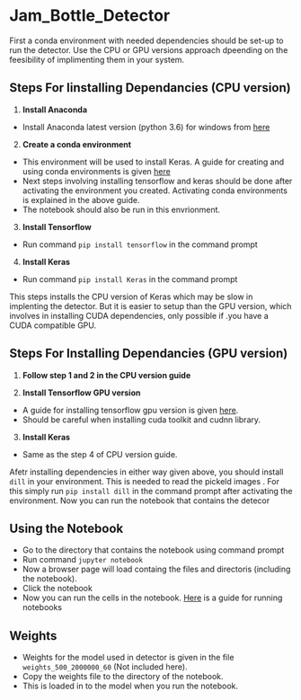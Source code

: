 # Jam_Bottle_Detector

First a conda environment with needed dependencies should be set-up to run the detector. Use the CPU or GPU versions approach dpeending on the feesibility of implimenting them in your system.

## Steps For Iinstalling Dependancies (CPU version)

1. **Install Anaconda**

- Install Anaconda latest version (python 3.6) for windows from [here](https://www.anaconda.com/download/#linux)

2. **Create a conda environment**

- This environment will be used to install Keras. A guide for creating and using conda environments is given [here](https://conda.io/docs/user-guide/tasks/manage-environments.html)
 - Next steps involving installing tensorflow and keras should be done after activating the environment you created. Activating conda environments is explained in the above guide.
 - The notebook should also be run in this envrionment.

3. **Install Tensorflow**

- Run command `pip install tensorflow` in the command prompt

4. **Install Keras**

- Run command `pip install Keras` in the command prompt

This steps installs the CPU version of Keras which may be slow in implenting the detector. But it is easier to setup than the GPU version, which involves in installing CUDA dependencies, only possible if .you have a CUDA compatible GPU.

## Steps For Installing Dependancies (GPU version)

1. **Follow step 1 and 2 in the CPU version guide**

2. **Install Tensorflow GPU version**

- A guide for installing tensorflow gpu version is given [here](https://www.tensorflow.org/install/install_windows).
- Should be careful when installing cuda toolkit and cudnn library.

3. **Install Keras**

- Same as the step 4 of CPU version guide.

Afetr installing dependencies in either way given above, you should install `dill` in your environment. This is needed to read the pickeld images .
For this simply run `pip install dill` in the command prompt after activating the environment.
Now you can run the notebook that contains the detecor

## Using the Notebook

- Go to the directory that contains the notebook using command prompt
- Run command `jupyter notebook`
- Now a browser page will load containg the files and directoris (including the notebook).
- Click the notebook
- Now you can run the cells in the notebook. [Here](https://jupyter-notebook.readthedocs.io/en/stable/notebook.html#notebook-user-interface) is a guide for running notebooks

## Weights

- Weights for the model used in detector is given in the file `weights_500_2000000_60` (Not included here).
- Copy the weights file to the directory of the notebook.
- This is loaded in to the model when you run the notebook.
